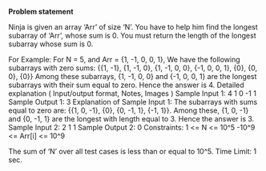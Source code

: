 **Problem statement**

Ninja is given an array ‘Arr’ of size ‘N’. You have to help him find the longest subarray of ‘Arr’, whose sum is 0. You must return the length of the longest subarray whose sum is 0.



For Example:
For N = 5, and Arr = {1, -1, 0, 0, 1},
We have the following subarrays with zero sums:
{{1, -1}, {1, -1, 0}, {1, -1, 0, 0}, {-1, 0, 0, 1}, {0}, {0, 0}, {0}}
Among these subarrays, {1, -1, 0, 0} and {-1, 0, 0, 1} are the longest subarrays with their sum equal to zero. Hence the answer is 4.
Detailed explanation ( Input/output format, Notes, Images )
Sample Input 1:
4
1 0 -1 1
Sample Output 1:
3
Explanation of Sample Input 1:
The subarrays with sums equal to zero are: {{1, 0, -1}, {0}, {0, -1, 1}, {-1, 1}}.
Among these, {1, 0, -1} and {0, -1, 1} are the longest with length equal to 3.
Hence the answer is 3.
Sample Input 2:
2
1 1
Sample Output 2:
0
Constraints:
1 <= N <= 10^5
-10^9 <= Arr[i] <= 10^9

The sum of ‘N’ over all test cases is less than or equal to 10^5.
Time Limit: 1 sec.
